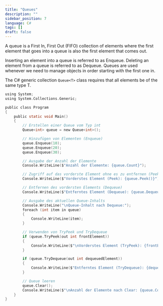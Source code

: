 ```yaml
---
title: "Queues"
description: ""
sidebar_position: 7
language: C#
tags: []
draft: false
---
```

A queue is a First In, First Out (FIFO) collection of elements where the first element that goes into a queue is also the first element that comes out.  

Inserting an element into a queue is referred to as Enqueue. Deleting an element from a queue is referred to as Dequeue. 
Queues are used whenever we need to manage objects in order starting with the first one in.  

The C# generic collection `Queue<T>` class requires that all elements be of the same type T.

```c
using System;
using System.Collections.Generic;

public class Program
{
    public static void Main()
    {
        // Erstellen einer Queue vom Typ int
        Queue<int> queue = new Queue<int>();

        // Hinzufügen von Elementen (Enqueue)
        queue.Enqueue(10);
        queue.Enqueue(20);
        queue.Enqueue(30);

        // Ausgabe der Anzahl der Elemente
        Console.WriteLine($"Anzahl der Elemente: {queue.Count}");

        // Zugriff auf das vorderste Element ohne es zu entfernen (Peek)
        Console.WriteLine($"Vorderstes Element (Peek): {queue.Peek()}");

        // Entfernen des vordersten Elements (Dequeue)
        Console.WriteLine($"Entferntes Element (Dequeue): {queue.Dequeue()}");

        // Ausgabe des aktuellen Queue-Inhalts
        Console.WriteLine("\nQueue-Inhalt nach Dequeue:");
        foreach (int item in queue)
        {
            Console.WriteLine(item);
        }

        // Verwenden von TryPeek und TryDequeue
        if (queue.TryPeek(out int frontElement))
        {
            Console.WriteLine($"\nVorderstes Element (TryPeek): {frontElement}");
        }

        if (queue.TryDequeue(out int dequeuedElement))
        {
            Console.WriteLine($"Entferntes Element (TryDequeue): {dequeuedElement}");
        }

        // Queue leeren
        queue.Clear();
        Console.WriteLine($"\nAnzahl der Elemente nach Clear: {queue.Count}");
    }
}
```